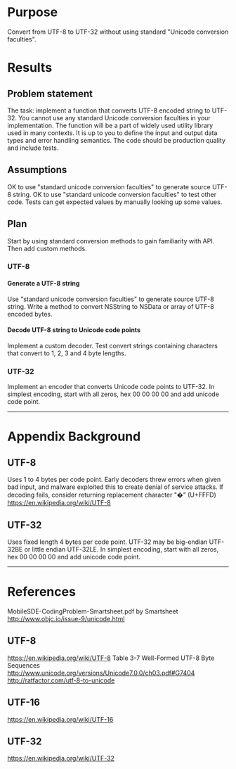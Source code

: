 # Purpose
Convert from UTF-8 to UTF-32 without using standard "Unicode conversion faculties".

# Results

## Problem statement
The task: implement a function that converts UTF-8 encoded string to UTF-32.
You cannot use any standard Unicode conversion faculties in your implementation.
The function will be a part of widely used utility library used in many contexts.
It is up to you to define the input and output data types and error handling semantics.
The code should be production quality and include tests.

## Assumptions
OK to use "standard unicode conversion faculties" to generate source UTF-8 string.
OK to use "standard unicode conversion faculties" to test other code.
Tests can get expected values by manually looking up some values.

## Plan
Start by using standard conversion methods to gain familiarity with API.
Then add custom methods.

### UTF-8 

#### Generate a UTF-8 string
Use "standard unicode conversion faculties" to generate source UTF-8 string.
Write a method to convert NSString to NSData or array of UTF-8 encoded bytes.

#### Decode UTF-8 string to Unicode code points
Implement a custom decoder.
Test convert strings containing characters that convert to 1, 2, 3 and 4 byte lengths. 

### UTF-32 
Implement an encoder that converts Unicode code points to UTF-32.
In simplest encoding, start with all zeros, hex 00 00 00 00 and add unicode code point. 

---

# Appendix Background

## UTF-8 
Uses 1 to 4 bytes per code point.
Early decoders threw errors when given bad input, and malware exploited this
to create denial of service attacks.
If decoding fails, consider returning replacement character "�" (U+FFFD)
https://en.wikipedia.org/wiki/UTF-8

## UTF-32
Uses fixed length 4 bytes per code point.
UTF-32 may be big-endian UTF-32BE or little endian UTF-32LE.
In simplest encoding, start with all zeros, hex 00 00 00 00 and add unicode code point. 

---

# References
MobileSDE-CodingProblem-Smartsheet.pdf by Smartsheet
http://www.objc.io/issue-9/unicode.html

## UTF-8
https://en.wikipedia.org/wiki/UTF-8
Table 3-7 Well-Formed UTF-8 Byte Sequences
http://www.unicode.org/versions/Unicode7.0.0/ch03.pdf#G7404
http://ratfactor.com/utf-8-to-unicode

## UTF-16
https://en.wikipedia.org/wiki/UTF-16

## UTF-32
https://en.wikipedia.org/wiki/UTF-32
